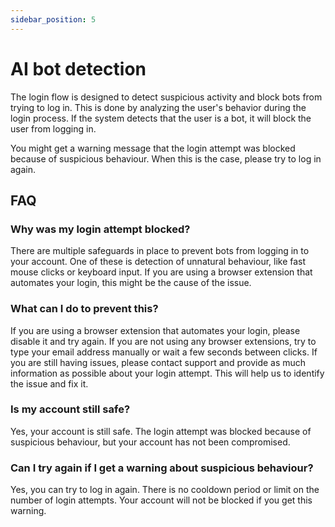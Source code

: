 ```yaml
---
sidebar_position: 5
---
```


# AI bot detection

The login flow is designed to detect suspicious activity and block bots from trying to log in. This is done by analyzing the user's behavior during the login process. If the system detects that the user is a bot, it will block the user from logging in. 

You might get a warning message that the login attempt was blocked because of suspicious behaviour. When this is the case, please try to log in again. 

## FAQ

### Why was my login attempt blocked?

There are multiple safeguards in place to prevent bots from logging in to your account. One of these is detection of unnatural behaviour, like fast mouse clicks or keyboard input. If you are using a browser extension that automates your login, this might be the cause of the issue.

### What can I do to prevent this?

If you are using a browser extension that automates your login, please disable it and try again. If you are not using any browser extensions, try to type your email address manually or wait a few seconds between clicks. If you are still having issues, please contact support and provide as much information as possible about your login attempt. This will help us to identify the issue and fix it.

### Is my account still safe?

Yes, your account is still safe. The login attempt was blocked because of suspicious behaviour, but your account has not been compromised. 

### Can I try again if I get a warning about suspicious behaviour?

Yes, you can try to log in again. There is no cooldown period or limit on the number of login attempts. Your account will not be blocked if you get this warning.